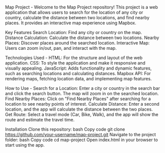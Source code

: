 Map Project -
Welcome to the Map Project repository! This project is a web application that allows users to search for the location of any city or country, calculate the distance between two locations, and find nearby places. It provides an interactive map experience using Mapbox.

Key Features
Search Location: Find any city or country on the map.
Distance Calculation: Calculate the distance between two locations.
Nearby Places: Discover places around the searched location.
Interactive Map: Users can zoom in/out, pan, and interact with the map.

Technologies Used -
HTML: For the structure and layout of the web application.
CSS: To style the application and make it responsive and visually appealing.
JavaScript: Adds functionality and dynamic features, such as searching locations and calculating distances.
Mapbox API: For rendering maps, fetching location data, and implementing map features.


How to Use -
Search for a Location: Enter a city or country in the search bar and click the search button. The map will zoom in on the searched location.
Find Nearby Places: Click on "Find Nearby Places" after searching for a location to see nearby points of interest.
Calculate Distance: Enter a second location, and the app will calculate the distance between the two places.
Get Route: Select a travel mode (Car, Bike, Walk), and the app will show the route and estimate the travel time.


Installation
Clone this repository:
bash
Copy code
git clone https://github.com/your-username/map-project.git
Navigate to the project folder:
bash
Copy code
cd map-project
Open index.html in your browser to start using the app.




